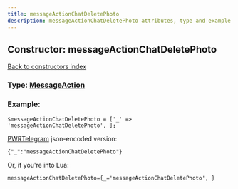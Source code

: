 ```yaml
---
title: messageActionChatDeletePhoto
description: messageActionChatDeletePhoto attributes, type and example
---
```

## Constructor: messageActionChatDeletePhoto  
[Back to constructors index](index.md)






### Type: [MessageAction](../types/MessageAction.md)


### Example:

```
$messageActionChatDeletePhoto = ['_' => 'messageActionChatDeletePhoto', ];
```  

[PWRTelegram](https://pwrtelegram.xyz) json-encoded version:

```
{"_":"messageActionChatDeletePhoto"}
```


Or, if you're into Lua:  


```
messageActionChatDeletePhoto={_='messageActionChatDeletePhoto', }

```


